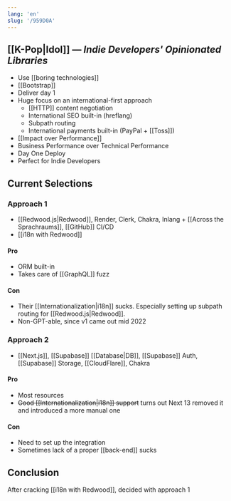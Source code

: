 ```yaml
---
lang: 'en'
slug: '/959D0A'
---
```


## [[K-Pop|Idol]] — _Indie Developers' Opinionated Libraries_

- Use [[boring technologies]]
- [[Bootstrap]]
- Deliver day 1
- Huge focus on an international-first approach
  - [[HTTP]] content negotiation
  - International SEO built-in (hreflang)
  - Subpath routing
  - International payments built-in (PayPal + [[Toss]])
- [[Impact over Performance]]
- Business Performance over Technical Performance
- Day One Deploy
- Perfect for Indie Developers

## Current Selections

### Approach 1

- [[Redwood.js|Redwood]], Render, Clerk, Chakra, Inlang + [[Across the Sprachraums]], [[GitHub]] CI/CD
- [[i18n with Redwood]]

#### Pro

- ORM built-in
- Takes care of [[GraphQL]] fuzz

#### Con

- Their [[Internationalization|i18n]] sucks. Especially setting up subpath routing for [[Redwood.js|Redwood]].
- Non-GPT-able, since v1 came out mid 2022

### Approach 2

- [[Next.js]], [[Supabase]] [[Database|DB]], [[Supabase]] Auth, [[Supabase]] Storage, [[CloudFlare]], Chakra

#### Pro

- Most resources
- ~~Good [[Internationalization|i18n]] support~~ turns out Next 13 removed it and introduced a more manual one

#### Con

- Need to set up the integration
- Sometimes lack of a proper [[back-end]] sucks

## Conclusion

After cracking [[i18n with Redwood]], decided with approach 1
